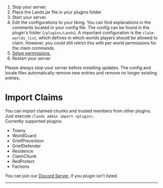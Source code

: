 1. Stop your server.
2. Place the Lands.jar file in your plugins folder.
3. Start your server.
4. Edit the configurations to your liking. You can find explanations in the comments located in your config file. The config can be found in the plugin's folder (`/plugins/Lands`). A important configuration is the `claim-worlds_list`, which defines in which worlds players should be allowed to claim. However, you could still retrict this with per world permissions for the claim commands. 
5. [Setup permissions.](../permissions/Recommended-Permission-Setup.md)
6. Restart your server

Please always stop your server before installing updates. The config and locale files automatically remove new entries and remove no longer existing entries.

# Import Claims
You can import claimed chunks and trusted members from other plugins. Just execute `/lands admin import <plugin>`.\
Currently supported plugins: 
* Towny
* WorldGuard
* GriefPrevention
* GriefDefender
* Residence
* ClaimChunk
* RedProtect
* Factions

You can join our [Discord Server](https://discord.incredibleplugins.com), if you plugin isn't listed.

***
